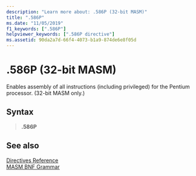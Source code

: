 ```yaml
---
description: "Learn more about: .586P (32-bit MASM)"
title: ".586P"
ms.date: "11/05/2019"
f1_keywords: [".586P"]
helpviewer_keywords: [".586P directive"]
ms.assetid: 90da2a7d-66f4-4073-b1a9-874de6e8f05d
---
```

# .586P (32-bit MASM)

Enables assembly of all instructions (including privileged) for the Pentium processor. (32-bit MASM only.)

## Syntax

> **.586P**

## See also

[Directives Reference](directives-reference.md)\
[MASM BNF Grammar](masm-bnf-grammar.md)
